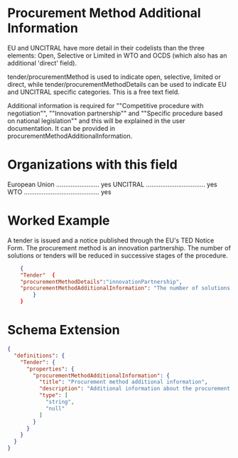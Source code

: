 Procurement Method Additional Information
===============
EU and UNCITRAL have more detail in their codelists than the three elements: Open, Selective or Limited in WTO and OCDS (which also has an additional 'direct' field). 

tender/procurementMethod is used to indicate open, selective, limited or direct, while tender/procurementMethodDetails can be used to indicate EU and UNCITRAL specific categories. This is a free text field.

Additional information is required for ""Competitive procedure with negotiation"", ""Innovation partnership"" and ""Specific procedure based on national legislation"" and this will be explained in the user documentation. It can be provided in procurementMethodAdditionalInformation.


Organizations with this field
===============

European Union ........................ yes
UNCITRAL ................................. yes
WTO .......................................... yes

Worked Example
==============
A tender is issued and a notice published through the EU's TED Notice Form. The procurement method is an innovation partnership. The number of solutions or tenders will be reduced in successive stages of the procedure.

```json
    {
    "Tender"  {
	"procurementMethodDetails":"innovationPartnership",
    "procurementMethodAdditionalInformation": "The number of solutions or tenders will be reduced in successive stages of the procedure"
	    }
	}
```

Schema Extension
=======
```json
{
  "definitions": {
    "Tender": {
      "properties": {
        "procurementMethodAdditionalInformation": {
          "title": "Procurement method additional information",
          "description": "Additional information about the procurement method.",
          "type": [
            "string",
            "null"
          ]
        }
      }
    }
  }
}
```